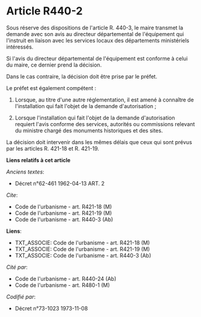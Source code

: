 # Article R440-2

Sous réserve des dispositions de l'article R. 440-3, le maire transmet la demande avec son avis au directeur départemental de
l'équipement qui l'instruit en liaison avec les services locaux des départements ministériels intéressés.

Si l'avis du directeur départemental de l'équipement est conforme à celui du maire, ce dernier prend la décision.

Dans le cas contraire, la décision doit être prise par le préfet.

Le préfet est également compétent :

1. Lorsque, au titre d'une autre réglementation, il est amené à connaître de l'installation qui fait l'objet de la demande
d'autorisation ;

2. Lorsque l'installation qui fait l'objet de la demande d'autorisation requiert l'avis conforme des services, autorités ou
commissions relevant du ministre chargé des monuments historiques et des sites.

La décision doit intervenir dans les mêmes délais que ceux qui sont prévus par les articles R. 421-18 et R. 421-19.

**Liens relatifs à cet article**

_Anciens textes_:

  - Décret n°62-461 1962-04-13 ART. 2

_Cite_:

  - Code de l'urbanisme - art. R421-18 (M)
  - Code de l'urbanisme - art. R421-19 (M)
  - Code de l'urbanisme - art. R440-3 (Ab)

**Liens**:

  - TXT_ASSOCIE: Code de l'urbanisme - art. R421-18 (M)
  - TXT_ASSOCIE: Code de l'urbanisme - art. R421-19 (M)
  - TXT_ASSOCIE: Code de l'urbanisme - art. R440-3 (Ab)

_Cité par_:

  - Code de l'urbanisme - art. R440-24 (Ab)
  - Code de l'urbanisme - art. R480-1 (M)

_Codifié par_:

  - Décret n°73-1023 1973-11-08
